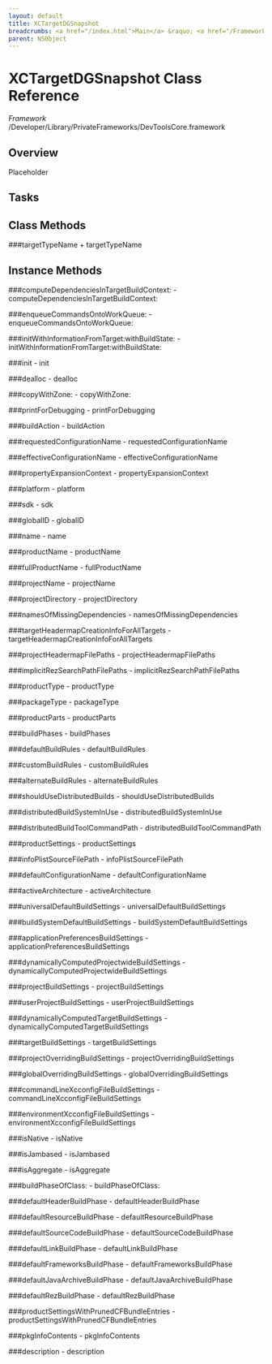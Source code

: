 ```yaml
---
layout: default
title: XCTargetDGSnapshot
breadcrumbs: <a href="/index.html">Main</a> &raquo; <a href="/Frameworks.html">Framework</a> &raquo; <a href="/Frameworks/DevToolsCore.html">DevToolsCore</a> &raquo; XCTargetDGSnapshot
parent: NSObject 
---
```

# XCTargetDGSnapshot Class Reference

*Framework* /Developer/Library/PrivateFrameworks/DevToolsCore.framework

## Overview

Placeholder

## Tasks

## Class Methods

<a name="+targetTypeName"></a>
###targetTypeName
    + targetTypeName

## Instance Methods

<a name="-computeDependenciesInTargetBuildContext:"></a>
###computeDependenciesInTargetBuildContext:
    - computeDependenciesInTargetBuildContext:

<a name="-enqueueCommandsOntoWorkQueue:"></a>
###enqueueCommandsOntoWorkQueue:
    - enqueueCommandsOntoWorkQueue:

<a name="-initWithInformationFromTarget:withBuildState:"></a>
###initWithInformationFromTarget:withBuildState:
    - initWithInformationFromTarget:withBuildState:

<a name="-init"></a>
###init
    - init

<a name="-dealloc"></a>
###dealloc
    - dealloc

<a name="-copyWithZone:"></a>
###copyWithZone:
    - copyWithZone:

<a name="-printForDebugging"></a>
###printForDebugging
    - printForDebugging

<a name="-buildAction"></a>
###buildAction
    - buildAction

<a name="-requestedConfigurationName"></a>
###requestedConfigurationName
    - requestedConfigurationName

<a name="-effectiveConfigurationName"></a>
###effectiveConfigurationName
    - effectiveConfigurationName

<a name="-propertyExpansionContext"></a>
###propertyExpansionContext
    - propertyExpansionContext

<a name="-platform"></a>
###platform
    - platform

<a name="-sdk"></a>
###sdk
    - sdk

<a name="-globalID"></a>
###globalID
    - globalID

<a name="-name"></a>
###name
    - name

<a name="-productName"></a>
###productName
    - productName

<a name="-fullProductName"></a>
###fullProductName
    - fullProductName

<a name="-projectName"></a>
###projectName
    - projectName

<a name="-projectDirectory"></a>
###projectDirectory
    - projectDirectory

<a name="-namesOfMissingDependencies"></a>
###namesOfMissingDependencies
    - namesOfMissingDependencies

<a name="-targetHeadermapCreationInfoForAllTargets"></a>
###targetHeadermapCreationInfoForAllTargets
    - targetHeadermapCreationInfoForAllTargets

<a name="-projectHeadermapFilePaths"></a>
###projectHeadermapFilePaths
    - projectHeadermapFilePaths

<a name="-implicitRezSearchPathFilePaths"></a>
###implicitRezSearchPathFilePaths
    - implicitRezSearchPathFilePaths

<a name="-productType"></a>
###productType
    - productType

<a name="-packageType"></a>
###packageType
    - packageType

<a name="-productParts"></a>
###productParts
    - productParts

<a name="-buildPhases"></a>
###buildPhases
    - buildPhases

<a name="-defaultBuildRules"></a>
###defaultBuildRules
    - defaultBuildRules

<a name="-customBuildRules"></a>
###customBuildRules
    - customBuildRules

<a name="-alternateBuildRules"></a>
###alternateBuildRules
    - alternateBuildRules

<a name="-shouldUseDistributedBuilds"></a>
###shouldUseDistributedBuilds
    - shouldUseDistributedBuilds

<a name="-distributedBuildSystemInUse"></a>
###distributedBuildSystemInUse
    - distributedBuildSystemInUse

<a name="-distributedBuildToolCommandPath"></a>
###distributedBuildToolCommandPath
    - distributedBuildToolCommandPath

<a name="-productSettings"></a>
###productSettings
    - productSettings

<a name="-infoPlistSourceFilePath"></a>
###infoPlistSourceFilePath
    - infoPlistSourceFilePath

<a name="-defaultConfigurationName"></a>
###defaultConfigurationName
    - defaultConfigurationName

<a name="-activeArchitecture"></a>
###activeArchitecture
    - activeArchitecture

<a name="-universalDefaultBuildSettings"></a>
###universalDefaultBuildSettings
    - universalDefaultBuildSettings

<a name="-buildSystemDefaultBuildSettings"></a>
###buildSystemDefaultBuildSettings
    - buildSystemDefaultBuildSettings

<a name="-applicationPreferencesBuildSettings"></a>
###applicationPreferencesBuildSettings
    - applicationPreferencesBuildSettings

<a name="-dynamicallyComputedProjectwideBuildSettings"></a>
###dynamicallyComputedProjectwideBuildSettings
    - dynamicallyComputedProjectwideBuildSettings

<a name="-projectBuildSettings"></a>
###projectBuildSettings
    - projectBuildSettings

<a name="-userProjectBuildSettings"></a>
###userProjectBuildSettings
    - userProjectBuildSettings

<a name="-dynamicallyComputedTargetBuildSettings"></a>
###dynamicallyComputedTargetBuildSettings
    - dynamicallyComputedTargetBuildSettings

<a name="-targetBuildSettings"></a>
###targetBuildSettings
    - targetBuildSettings

<a name="-projectOverridingBuildSettings"></a>
###projectOverridingBuildSettings
    - projectOverridingBuildSettings

<a name="-globalOverridingBuildSettings"></a>
###globalOverridingBuildSettings
    - globalOverridingBuildSettings

<a name="-commandLineXcconfigFileBuildSettings"></a>
###commandLineXcconfigFileBuildSettings
    - commandLineXcconfigFileBuildSettings

<a name="-environmentXcconfigFileBuildSettings"></a>
###environmentXcconfigFileBuildSettings
    - environmentXcconfigFileBuildSettings

<a name="-isNative"></a>
###isNative
    - isNative

<a name="-isJambased"></a>
###isJambased
    - isJambased

<a name="-isAggregate"></a>
###isAggregate
    - isAggregate

<a name="-buildPhaseOfClass:"></a>
###buildPhaseOfClass:
    - buildPhaseOfClass:

<a name="-defaultHeaderBuildPhase"></a>
###defaultHeaderBuildPhase
    - defaultHeaderBuildPhase

<a name="-defaultResourceBuildPhase"></a>
###defaultResourceBuildPhase
    - defaultResourceBuildPhase

<a name="-defaultSourceCodeBuildPhase"></a>
###defaultSourceCodeBuildPhase
    - defaultSourceCodeBuildPhase

<a name="-defaultLinkBuildPhase"></a>
###defaultLinkBuildPhase
    - defaultLinkBuildPhase

<a name="-defaultFrameworksBuildPhase"></a>
###defaultFrameworksBuildPhase
    - defaultFrameworksBuildPhase

<a name="-defaultJavaArchiveBuildPhase"></a>
###defaultJavaArchiveBuildPhase
    - defaultJavaArchiveBuildPhase

<a name="-defaultRezBuildPhase"></a>
###defaultRezBuildPhase
    - defaultRezBuildPhase

<a name="-productSettingsWithPrunedCFBundleEntries"></a>
###productSettingsWithPrunedCFBundleEntries
    - productSettingsWithPrunedCFBundleEntries

<a name="-pkgInfoContents"></a>
###pkgInfoContents
    - pkgInfoContents

<a name="-description"></a>
###description
    - description

